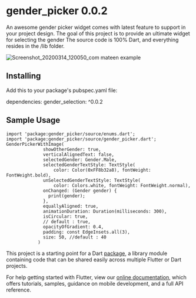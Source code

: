 # gender_picker 0.0.2

An awesome gender picker widget comes with latest feature to support in your project design.
The goal of this project is to provide an ultimate widget for selecting the gender
The source code is 100% Dart, and everything resides in the /lib folder.

![Screenshot_20200314_120050_com mateen example](https://user-images.githubusercontent.com/24449076/76674642-b1ece100-65ec-11ea-80a6-3327ac72b4d3.jpg)

## Installing
Add this to your package's pubspec.yaml file:

dependencies:
gender_selection: ^0.0.2


## Sample Usage
```
import 'package:gender_picker/source/enums.dart';
import 'package:gender_picker/source/gender_picker.dart';
GenderPickerWithImage(
              showOtherGender: true,
              verticalAlignedText: false,
              selectedGender: Gender.Male,
              selectedGenderTextStyle: TextStyle(
                  color: Color(0xFF8b32a8), fontWeight: FontWeight.bold),
              unSelectedGenderTextStyle: TextStyle(
                  color: Colors.white, fontWeight: FontWeight.normal),
              onChanged: (Gender gender) {
                print(gender);
              },
              equallyAligned: true,
              animationDuration: Duration(milliseconds: 300),
              isCircular: true,
              // default : true,
              opacityOfGradient: 0.4,
              padding: const EdgeInsets.all(3),
              size: 50, //default : 40
            )
```

This project is a starting point for a Dart
[package](https://flutter.dev/developing-packages/),
a library module containing code that can be shared easily across
multiple Flutter or Dart projects.

For help getting started with Flutter, view our 
[online documentation](https://flutter.dev/docs), which offers tutorials, 
samples, guidance on mobile development, and a full API reference.
